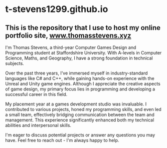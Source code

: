 # t-stevens1299.github.io

## This is the repository that I use to host my online portfolio site, www.thomasstevens.xyz

I'm Thomas Stevens, a third-year Computer Games Design and Programming student at Staffordshire University. With A-levels in Computer Science, Maths, and Geography, I have a strong foundation in technical subjects.

Over the past three years, I've immersed myself in industry-standard languages like C# and C++, while gaining hands-on experience with the Unreal and Unity game engines. Although I appreciate the creative aspects of game design, my primary focus lies in programming and developing a successful career in this field.

My placement year at a games development studio was invaluable. I contributed to various projects, honed my programming skills, and even led a small team, effectively bridging communication between the team and management. This experience significantly enhanced both my technical abilities and interpersonal skills.

I'm eager to discuss potential projects or answer any questions you may have. Feel free to reach out - I'm always happy to help.
